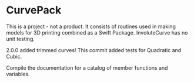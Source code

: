 # CurvePack

This is a project - not a product. It consists of routines used in making models for 3D printing combined as a Swift Package. InvoluteCurve has no unit testing. 

2.0.0 added trimmed curves! This commit added tests for Quadratic and Cubic.

Compile the documentation for a catalog of member functions and variables.
